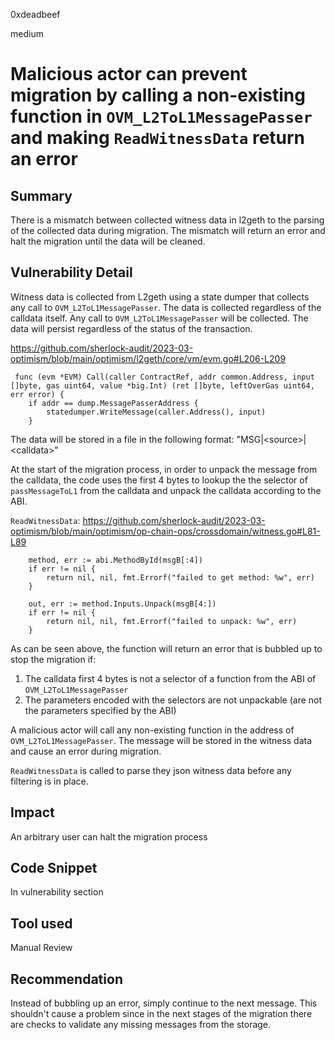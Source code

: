 0xdeadbeef

medium

# Malicious actor can prevent migration by calling a non-existing function in `OVM_L2ToL1MessagePasser` and making `ReadWitnessData` return an error

## Summary

There is a mismatch between collected witness data in l2geth to the parsing of the collected data during migration.
The mismatch will return an error and halt the migration until the data will be cleaned. 

## Vulnerability Detail

Witness data is collected from L2geth using a state dumper that collects any call to `OVM_L2ToL1MessagePasser`.
The data is collected regardless of the calldata itself. Any call to `OVM_L2ToL1MessagePasser` will be collected.
The data will persist regardless of the status of the transaction.

https://github.com/sherlock-audit/2023-03-optimism/blob/main/optimism/l2geth/core/vm/evm.go#L206-L209
```solidity
 func (evm *EVM) Call(caller ContractRef, addr common.Address, input []byte, gas uint64, value *big.Int) (ret []byte, leftOverGas uint64, err error) { 
 	if addr == dump.MessagePasserAddress { 
 		statedumper.WriteMessage(caller.Address(), input) 
 	} 
```

The data will be stored in a file in the following format:
"MSG|\<source\>|\<calldata\>"

At the start of the migration process, in order to unpack the message from the calldata, the code uses the first 4 bytes to lookup the the selector of  `passMessageToL1` from the calldata and unpack the calldata according to the ABI. 

`ReadWitnessData`:
https://github.com/sherlock-audit/2023-03-optimism/blob/main/optimism/op-chain-ops/crossdomain/witness.go#L81-L89
```solidity
	method, err := abi.MethodById(msgB[:4])
	if err != nil {
		return nil, nil, fmt.Errorf("failed to get method: %w", err)
	}

	out, err := method.Inputs.Unpack(msgB[4:])
	if err != nil {
		return nil, nil, fmt.Errorf("failed to unpack: %w", err)
	}
```

As can be seen above, the function will return an error that is bubbled up to stop the migration if:
1. The calldata first 4 bytes is not a selector of a function from the ABI of `OVM_L2ToL1MessagePasser`
2. The parameters encoded with the selectors are not unpackable (are not the parameters specified by the ABI)

A malicious actor will call any non-existing function in the address of `OVM_L2ToL1MessagePasser`.
The message will be stored in the witness data and cause an error during migration.

`ReadWitnessData` is called to parse they json witness data before any filtering is in place. 

## Impact

An arbitrary user can halt the migration process

## Code Snippet

In vulnerability section

## Tool used

Manual Review

## Recommendation

Instead of bubbling up an error, simply continue to the next message.
This shouldn't cause a problem since in the next stages of the migration there are checks to validate any missing messages from the storage.